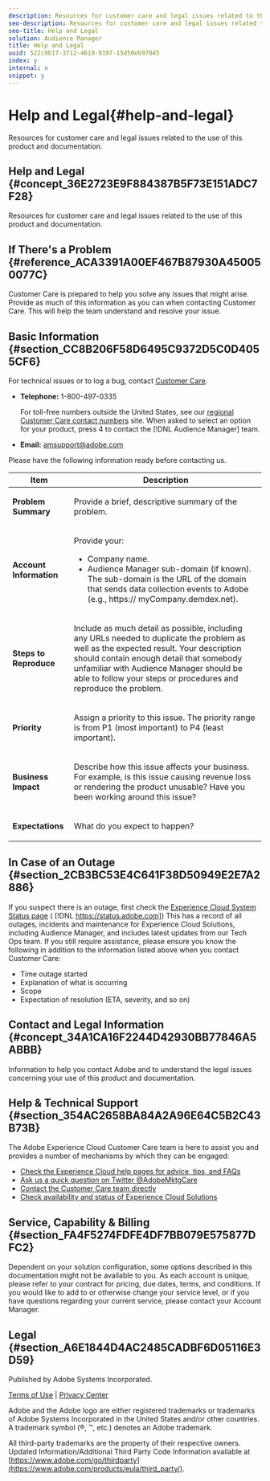 ```yaml
---
description: Resources for customer care and legal issues related to the use of this product and documentation.
seo-description: Resources for customer care and legal issues related to the use of this product and documentation.
seo-title: Help and Legal
solution: Audience Manager
title: Help and Legal
uuid: 522c9b17-3712-4619-9197-15d50eb97045
index: y
internal: n
snippet: y
---
```


# Help and Legal{#help-and-legal}

Resources for customer care and legal issues related to the use of this product and documentation.

## Help and Legal {#concept_36E2723E9F884387B5F73E151ADC7F28}

Resources for customer care and legal issues related to the use of this product and documentation.

<!-- 

c_legal.xml

 -->

## If There's a Problem {#reference_ACA3391A00EF467B87930A450050077C}

Customer Care is prepared to help you solve any issues that might arise. Provide as much of this information as you can when contacting Customer Care. This will help the team understand and resolve your issue.

## Basic Information {#section_CC8B206F58D6495C9372D5C0D4055CF6}

<!-- 

r_problem.xml

 -->

For technical issues or to log a bug, contact [Customer Care](https://helpx.adobe.com/marketing-cloud/contact-support.html).

* **Telephone:** 1-800-497-0335

  For toll-free numbers outside the United States, see our [regional Customer Care contact numbers](https://helpx.adobe.com/contact/dma-external/DMACustomeCareRegionalPhoneNumbers.html) site. When asked to select an option for your product, press 4 to contact the [!DNL Audience Manager] team. 

* **Email:** amsupport@adobe.com

Please have the following information ready before contacting us.

<table id="table_28E76031E2804265B1A48AB2659F68F0"> 
 <thead> 
  <tr> 
   <th colname="col1" class="entry"> Item </th> 
   <th colname="col2" class="entry"> Description </th> 
  </tr>
 </thead>
 <tbody> 
  <tr> 
   <td colname="col1"> <p><b>Problem Summary</b> </p> </td> 
   <td colname="col2"> <p>Provide a brief, descriptive summary of the problem. </p> </td> 
  </tr> 
  <tr> 
   <td colname="col1"> <p><b>Account Information</b> </p> </td> 
   <td colname="col2"> <p>Provide your: </p> <p> 
     <ul id="ul_6ACF6EF2165C4041A891FF36D78BBA63"> 
      <li id="li_86573CAAE8454BE6BDF44F9A8281FF95">Company name. </li> 
      <li id="li_8259BB738BA84A13982A8E84BCF56B2A"><span class="keyword"> Audience Manager</span> sub-domain (if known). The sub-domain is the URL of the domain that sends data collection events to <span class="keyword"> Adobe</span> (e.g., <span class="codeph">https://<span class="varname"> myCompany</span>.demdex.net</span>). </li> 
     </ul> </p> </td> 
  </tr> 
  <tr> 
   <td colname="col1"> <p><b>Steps to Reproduce</b> </p> </td> 
   <td colname="col2"> <p>Include as much detail as possible, including any URLs needed to duplicate the problem as well as the expected result. Your description should contain enough detail that somebody unfamiliar with <span class="keyword"> Audience Manager</span> should be able to follow your steps or procedures and reproduce the problem. </p> </td> 
  </tr> 
  <tr> 
   <td colname="col1"> <p><b>Priority</b> </p> </td> 
   <td colname="col2"> <p>Assign a priority to this issue. The priority range is from P1 (most important) to P4 (least important). </p> </td> 
  </tr> 
  <tr> 
   <td colname="col1"> <p><b>Business Impact</b> </p> </td> 
   <td colname="col2"> <p>Describe how this issue affects your business. For example, is this issue causing revenue loss or rendering the product unusable? Have you been working around this issue? </p> </td> 
  </tr> 
  <tr> 
   <td colname="col1"> <p><b>Expectations</b> </p> </td> 
   <td colname="col2"> <p>What do you expect to happen? </p> </td> 
  </tr> 
 </tbody> 
</table>

## In Case of an Outage {#section_2CB3BC53E4C641F38D50949E2E7A2886}

If you suspect there is an outage, first check the [Experience Cloud System Status page](https://status.adobe.com) ( [!DNL https://status.adobe.com]) This has a record of all outages, incidents and maintenance for Experience Cloud Solutions, including Audience Manager, and includes latest updates from our Tech Ops team. If you still require assistance, please ensure you know the following in addition to the information listed above when you contact Customer Care:

* Time outage started 
* Explanation of what is occurring 
* Scope 
* Expectation of resolution (ETA, severity, and so on)

## Contact and Legal Information {#concept_34A1CA16F2244D42930BB77846A5ABBB}

Information to help you contact Adobe and to understand the legal issues concerning your use of this product and documentation.

## Help & Technical Support {#section_354AC2658BA84A2A96E64C5B2C43B73B}

<!-- 

c_contact_and_legal.xml

 -->

The Adobe Experience Cloud Customer Care team is here to assist you and provides a number of mechanisms by which they can be engaged:

* [Check the Experience Cloud help pages for advice, tips, and FAQs](https://helpx.adobe.com/marketing-cloud.html) 
* [Ask us a quick question on Twitter @AdobeMktgCare](https://twitter.com/AdobeMktgCare) 
* [Contact the Customer Care team directly](https://helpx.adobe.com/marketing-cloud/contact-support.html) 
* [Check availability and status of Experience Cloud Solutions](https://status.adobe.com/)

## Service, Capability & Billing {#section_FA4F5274FDFE4DF7BB079E575877DFC2}

Dependent on your solution configuration, some options described in this documentation might not be available to you. As each account is unique, please refer to your contract for pricing, due dates, terms, and conditions. If you would like to add to or otherwise change your service level, or if you have questions regarding your current service, please contact your Account Manager.

## Legal {#section_A6E1844D4AC2485CADBF6D05116E3D59}

Published by Adobe Systems Incorporated.

[Terms of Use](https://www.adobe.com/go/marketingcloud_terms_of_use) | [Privacy Center](https://www.adobe.com/privacy.html)

Adobe and the Adobe logo are either registered trademarks or trademarks of Adobe Systems Incorporated in the United States and/or other countries. A trademark symbol (®, ™, etc.) denotes an Adobe trademark.

All third-party trademarks are the property of their respective owners. Updated Information/Additional Third Party Code Information available at [https://www.adobe.com/go/thirdparty](https://www.adobe.com/products/eula/third_party/). 
